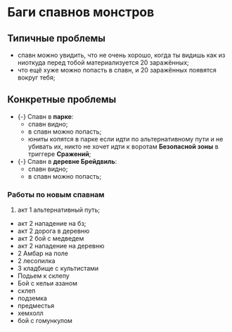 # Баги спавнов монстров

## Типичные проблемы

* спавн можно увидить, что не очень хорошо, когда ты видишь как из ниоткуда перед тобой материализуется 20 заражённых;
* что ещё хуже можно попасть в спавн, и 20 заражённых появятся вокруг тебя;

## Конкретные проблемы

* {-} Спавн в **парке**:
   * спавн видно;
   * в спавн можно попасть;
   * юниты копятся в парке если идти по альтернативному пути и не убивать их, никто не хочет идти к воротам **Безопасной зоны** в триггере **Сражений**;
* {-} Спавн в **деревне Брейдвиль**:
   * спавн видно;
   * в спавн можно попасть;

### Работы по новым спавнам

1. акт 1 альтернативный путь;
* акт 2 нападение на бз;
* акт 2 дорога в деревню 
* акт 2 бой с медведем
* акт 2 нападение на деревню
* 2 Амбар на поле
* 2 лесопилка 
* 3 кладбище с культистами
* Подьем к склепу 
* Бой с кельи азаном
* склеп 
* подземка 
* предместья 
* хемхолл 
* бой с гомункулом
